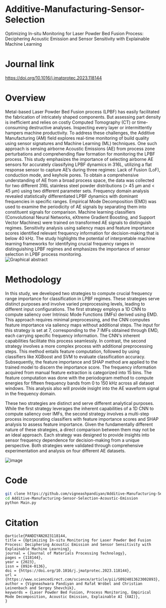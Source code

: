 # Additive-Manufacturing-Sensor-Selection
Optimizing In-situ Monitoring for Laser Powder Bed Fusion Process: Deciphering Acoustic Emission and Sensor Sensitivity with Explainable Machine Learning


# Journal link
https://doi.org/10.1016/j.jmatprotec.2023.118144

# Overview

Metal-based Laser Powder Bed Fusion process (LPBF) has easily facilitated the fabrication of intricately shaped components. But assessing part density is inefficient and relies on costly Computed Tomography (CT) or time-consuming destructive analyses. Inspecting every layer or intermittently hampers machine productivity. To address these challenges, the Additive Manufacturing (AM) field explores real-time monitoring of build quality using sensor signatures and Machine Learning (ML) techniques. One such approach is sensing airborne Acoustic Emissions (AE) from process zone perturbations and comprehending flaw formation for monitoring the LPBF process. This study emphasizes the importance of selecting airborne AE sensors for accurately classifying LPBF dynamics in 316L, utilizing a flat response sensor to capture AE’s during three regimes: Lack of Fusion (LoF), conduction mode, and keyhole pores. To obtain a comprehensive understanding of AE from a broad process space, the data was collected for two different 316L stainless steel powder distributions (> 45 µm and < 45 µm) using two different parameter sets. Frequency domain analysis revealed statistically differentiated LPBF dynamics with dominant frequencies in specific ranges. Empirical Mode Decomposition (EMD) was used to examine the periodicity of AE signals by separating them into constituent signals for comparison. Machine learning classifiers (Convolutional Neural Networks, eXtreme Gradient Boosting, and Support Vector Machines) were trained on transformed AE signals to distinguish regimes. Sensitivity analysis using saliency maps and feature importance scores identified relevant frequency information for decision-making that is below 40 kHz. The study highlights the potential of interpretable machine learning frameworks for identifying crucial frequency ranges in distinguishing LPBF regimes and emphasizes the importance of sensor selection in LPBF process monitoring.  
![Graphical abstract](https://github.com/vigneashpandiyan/Additive-Manufacturing-Sensor-Selection-Acoustic-Emission/assets/39007209/40470ccb-a958-4466-a6f7-a777eb0bd38c)



# Methodology
In this study, we developed two strategies to compute crucial frequency range importance for classification in LPBF regimes. These strategies serve distinct purposes and involve varied preprocessing levels, leading to different input configurations. The first strategy employs a 1D CNN to compute saliency over Intrinsic Mode Functions (IMFs) derived using EMD. This approach requires minimal preprocessing, and the CNN computes feature importance via saliency maps without additional steps. The input for this strategy is set at 7, corresponding to the 7 IMFs obtained through EMD, each carrying specific frequency information. The CNN's inherent capabilities facilitate this process seamlessly. In contrast,  the second strategy involves a more complex process with additional preprocessing steps. This method entails feature computation, followed by using classifiers like XGBoost and SVM to evaluate classification accuracy. Subsequently, the feature importance and SHAP method are applied to the trained model to discern the importance score. The frequency information acquired from manual feature extraction is categorized into 15 bins. The feature computation was done with the periodogram method to compute energies for fifteen frequency bands from 0 to 150 kHz across all dataset windows. This analysis also will provide insight into the AE waveform signal in the frequency domain. 

These two strategies are distinct and serve different analytical purposes. While the first strategy leverages the inherent capabilities of a 1D CNN to compute saliency over IMFs, the second strategy involves a multi-step process incorporating classifiers with feature importance scores and SHAP analysis to assess feature importance. Given the fundamentally different nature of these strategies, a direct comparison between them may not be an ideal approach. Each strategy was designed to provide insights into sensor frequency dependence for decision-making from a unique perspective. Both strategies were validated through comprehensive experimentation and analysis on four different AE datasets. 

![image](https://github.com/vigneashpandiyan/Additive-Manufacturing-Transfer-Learning/assets/39007209/de11305c-119f-4269-b271-8a4847f59e1c)


# Code
```bash
git clone https://github.com/vigneashpandiyan/Additive-Manufacturing-Sensor-Selection-Acoustic-Emission
cd Additive-Manufacturing-Sensor-Selection-Acoustic-Emission
python Main.py
```

# Citation
```
@article{PANDIYAN2023118144,
title = {Optimizing In-situ Monitoring for Laser Powder Bed Fusion Process: Deciphering Acoustic Emission and Sensor Sensitivity with Explainable Machine Learning},
journal = {Journal of Materials Processing Technology},
pages = {118144},
year = {2023},
issn = {0924-0136},
doi = {https://doi.org/10.1016/j.jmatprotec.2023.118144},
url = {https://www.sciencedirect.com/science/article/pii/S0924013623002893},
author = {Vigneashwara Pandiyan and Rafał Wróbel and Christian Leinenbach and Sergey Shevchik},
keywords = {Laser Powder Bed Fusion, Process Monitoring, Empirical Mode Decomposition, Acoustic Emission, Explainable AI (XAI)},
}
